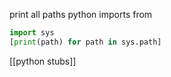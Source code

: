 print all paths python imports from

```python
import sys
[print(path) for path in sys.path]  
```

[[python stubs]]